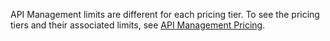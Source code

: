 ﻿API Management limits are different for each pricing tier. To see the pricing tiers and their associated limits, see [API Management Pricing](http://azure.microsoft.com/pricing/details/api-management/).